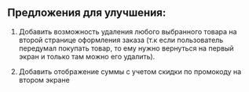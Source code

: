 ## Предложения для улучшения:

1. Добавить возможность удаления любого выбранного товара на второй странице оформления заказа (т.к если пользователь передумал покупать товар, то ему нужно вернуться на первый экран и только там можно его удалить).

2. Добавить отображение суммы с учетом скидки по промокоду на втором экране